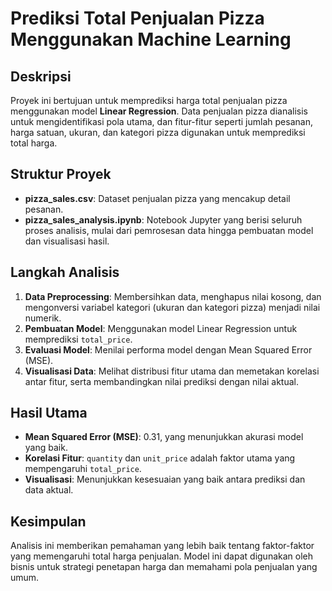 
# Prediksi Total Penjualan Pizza Menggunakan Machine Learning

## Deskripsi
Proyek ini bertujuan untuk memprediksi harga total penjualan pizza menggunakan model **Linear Regression**. Data penjualan pizza dianalisis untuk mengidentifikasi pola utama, dan fitur-fitur seperti jumlah pesanan, harga satuan, ukuran, dan kategori pizza digunakan untuk memprediksi total harga.

## Struktur Proyek
- **pizza_sales.csv**: Dataset penjualan pizza yang mencakup detail pesanan.
- **pizza_sales_analysis.ipynb**: Notebook Jupyter yang berisi seluruh proses analisis, mulai dari pemrosesan data hingga pembuatan model dan visualisasi hasil.

## Langkah Analisis
1. **Data Preprocessing**: Membersihkan data, menghapus nilai kosong, dan mengonversi variabel kategori (ukuran dan kategori pizza) menjadi nilai numerik.
2. **Pembuatan Model**: Menggunakan model Linear Regression untuk memprediksi `total_price`.
3. **Evaluasi Model**: Menilai performa model dengan Mean Squared Error (MSE).
4. **Visualisasi Data**: Melihat distribusi fitur utama dan memetakan korelasi antar fitur, serta membandingkan nilai prediksi dengan nilai aktual.

## Hasil Utama
- **Mean Squared Error (MSE)**: 0.31, yang menunjukkan akurasi model yang baik.
- **Korelasi Fitur**: `quantity` dan `unit_price` adalah faktor utama yang mempengaruhi `total_price`.
- **Visualisasi**: Menunjukkan kesesuaian yang baik antara prediksi dan data aktual.

## Kesimpulan
Analisis ini memberikan pemahaman yang lebih baik tentang faktor-faktor yang memengaruhi total harga penjualan. Model ini dapat digunakan oleh bisnis untuk strategi penetapan harga dan memahami pola penjualan yang umum.
